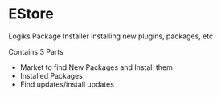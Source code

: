 # EStore

Logiks Package Installer installing new plugins, packages, etc

Contains 3 Parts
+ Market to find New Packages and Install them
+ Installed Packages
+ Find updates/install updates
